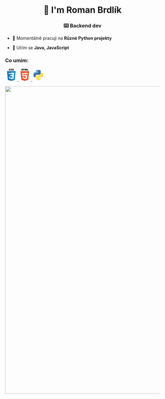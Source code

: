 <h1 align="center">👋 I'm Roman Brdlík</h1>
<h3 align="center">⌨️ Backend dev</h3>

- 🔭 Momentálně pracuji na **Různé Python projekty**

- 🌱 Učím se **Java, JavaScript**

<h3 align="left">Co umím:</h3>
<p align="left"> <a href="https://www.w3schools.com/css/" target="_blank" rel="noreferrer"> <img src="https://raw.githubusercontent.com/devicons/devicon/master/icons/css3/css3-original-wordmark.svg" alt="css3" width="40" height="40"/> </a> <a href="https://www.w3.org/html/" target="_blank" rel="noreferrer"> <img src="https://raw.githubusercontent.com/devicons/devicon/master/icons/html5/html5-original-wordmark.svg" alt="html5" width="40" height="40"/> </a> <a href="https://www.python.org" target="_blank" rel="noreferrer"> <img src="https://raw.githubusercontent.com/devicons/devicon/master/icons/python/python-original.svg" alt="python" width="40" height="40"/> </a> </p>
<img src="https://th.bing.com/th/id/OIP.5KLlWCNChOoVi68zX-xEewAAAA?pid=ImgDet&rs=1" width="1000px" height="1000px">

